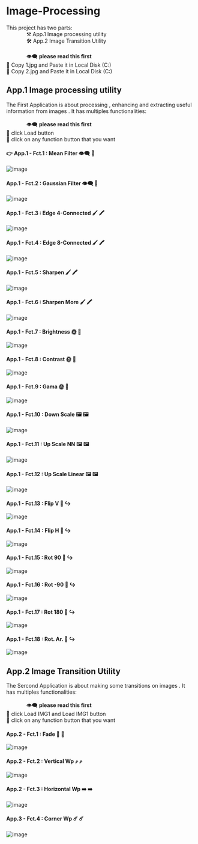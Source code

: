 # Image-Processing &nbsp; 
This project has two parts:  <br/>
&emsp; &emsp; &emsp; ⚒️   App.1 Image processing utility <br/>
&emsp; &emsp; &emsp; 🛠️ App.2 Image Transition Utility <br/> <br/>
&emsp; &emsp; &emsp; :eye_speech_bubble: **please read this first**  <br/> 
🌟 Copy  1.jpg and Paste it in Local Disk (C:) <br/> 
🌟 Copy  2.jpg and Paste it in Local Disk (C:)
## App.1 Image processing utility
The First Application  is about processing , enhancing and extracting useful information from images . It has multiples functionalities: <br/> <br/>
&emsp; &emsp; &emsp; 👁️‍🗨️ **please read this first**  <br/> 
🌟 click Load button  <br/> 
🌟 click on any function button that you want  
#### :point_right: App.1 - Fct.1 : Mean Filter 	👁️‍🗨️ 👻 <br/>
![image](https://user-images.githubusercontent.com/90453702/186150999-a8ad966c-d746-41ef-86a9-4765bf072c34.png)

#### App.1 - Fct.2 : Gaussian Filter 👁️‍🗨️ 👻 <br/>
![image](https://user-images.githubusercontent.com/90453702/186151908-5bb660b0-6d8f-4be1-961b-dac36fe99481.png)

#### App.1 - Fct.3 : Edge 4-Connected 🖌️ 🖍️ <br/>
![image](https://user-images.githubusercontent.com/90453702/186152032-842338b6-b320-4e85-8be4-8808598296d0.png)

#### App.1 - Fct.4 : Edge 8-Connected 🖌️ 🖍️<br/>
![image](https://user-images.githubusercontent.com/90453702/186152091-e769e302-d0e3-4584-b935-e0610649a952.png)

#### App.1 - Fct.5 : Sharpen 🖌️ 🖍️ <br/>
![image](https://user-images.githubusercontent.com/90453702/186152196-271cd705-ac10-4a64-b95d-ae1cecf14f15.png)

#### App.1 - Fct.6 : Sharpen More 🖌️ 🖍️ <br/>
![image](https://user-images.githubusercontent.com/90453702/186152255-e40d3283-632c-4338-9c39-d0f83ff4e9fc.png)

#### App.1 - Fct.7 : Brightness 🌞 🌚  <br/>
![image](https://user-images.githubusercontent.com/90453702/186152399-5e216cd3-f227-4b2b-a743-442ec935ef7d.png)

#### App.1 - Fct.8 : Contrast 🌞 🌚  <br/>
![image](https://user-images.githubusercontent.com/90453702/186152685-a437c8c9-80e5-4d88-aa9c-93a0dfad8195.png)

#### App.1 - Fct.9 : Gama 🌞 🌚  <br/>
![image](https://user-images.githubusercontent.com/90453702/186152786-1bd5264e-1998-4fb1-8cd2-75783bb0f1cf.png)

#### App.1 - Fct.10 : Down Scale 🖼️ 🖼️ <br/>
![image](https://user-images.githubusercontent.com/90453702/186152936-74476fcc-f647-48bf-b287-71f51b3a92c9.png)

#### App.1 - Fct.11 : Up Scale NN 🖼️ 🖼️ <br/>
![image](https://user-images.githubusercontent.com/90453702/186153009-4294a3e1-ca3d-4ec8-9cea-388eb5ecaa7a.png)

#### App.1 - Fct.12 : Up Scale Linear 🖼️ 🖼️ <br/>
![image](https://user-images.githubusercontent.com/90453702/186153184-bfdf702c-d581-4198-a99c-fc556add468f.png)

#### App.1 - Fct.13 : Flip V 🔄	↪️ <br/>
![image](https://user-images.githubusercontent.com/90453702/186153253-a122f38f-5049-49f1-a809-c409b3109599.png)

#### App.1 - Fct.14 : Flip H 🔄	↪️  <br/>
![image](https://user-images.githubusercontent.com/90453702/186153316-f2df74ea-e0f7-4d6f-bbf3-9991be94b6d9.png)

#### App.1 - Fct.15 : Rot 90 🔄	↪️  <br/>
![image](https://user-images.githubusercontent.com/90453702/186153397-eeaa8a08-2e41-44ea-8c0f-62169638f664.png)

#### App.1 - Fct.16 : Rot -90 🔄	↪️  <br/>
![image](https://user-images.githubusercontent.com/90453702/186153466-8e154775-04fb-403a-a21f-2c6cbd7be198.png)

#### App.1 - Fct.17 : Rot 180 🔄	↪️ <br/>
![image](https://user-images.githubusercontent.com/90453702/186153722-f1e93b5d-15d0-4077-8102-08c2f04f9740.png)

#### App.1 - Fct.18 : Rot. Ar. 🔄 	↪️ <br/>
![image](https://user-images.githubusercontent.com/90453702/186153906-2353e39f-52a7-4361-85aa-449a09312ab7.png)

## App.2 Image Transition Utility <br/>
The Sercond Application  is about making some transitions on images . It has multiples functionalities: <br/> <br/>
&emsp; &emsp; &emsp; 👁️‍🗨️ **please read this first**  <br/> 
🌟 click Load IMG1  and Load IMG1 button  <br/> 
🌟 click on any function button that you want 
#### App.2 - Fct.1 : Fade 🌃 🌃 <br/>
![image](https://user-images.githubusercontent.com/90453702/186155376-debe4c7a-ac1f-424b-af81-a8d6fdef164f.png)

#### App.2 - Fct.2 : Vertical Wp ⤴️ ⤴️ <br/>
![image](https://user-images.githubusercontent.com/90453702/186155610-f993b3a5-fd7d-4a32-bb22-c29ae960782c.png)

#### App.2 - Fct.3 : Horizontal Wp ➡️ ➡️  <br/>
![image](https://user-images.githubusercontent.com/90453702/186155688-96f95382-0010-49fc-9fd8-48c5c40960ae.png)

#### App.3 - Fct.4 : Corner Wp ☄️ ☄️ <br/>
![image](https://user-images.githubusercontent.com/90453702/186155935-72d8834f-73ce-43e4-bdcb-f7e6e6782a43.png)



